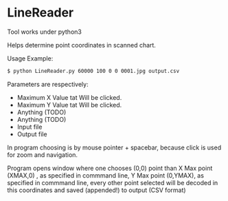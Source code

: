 # LineReader

Tool works under python3

Helps determine point coordinates in scanned chart.

Usage Example:


```sh
$ python LineReader.py 60000 100 0 0 0001.jpg output.csv
```

Parameters are respectively:
* Maximum X Value tat Will be clicked.
* Maximum Y Value tat Will be clicked.
* Anything (TODO)
* Anything (TODO)
* Input file
* Output file

In program choosing is by mouse pointer + spacebar, 
because click is used for zoom and navigation.

Program opens window where one chooses (0,0) point than 
X Max point (XMAX,0) , as specified in commmand line,
Y Max point (0,YMAX), as specified in commmand line, 
every other point selected will be decoded in this coordinates and 
saved (appended!) to output (CSV format) 
